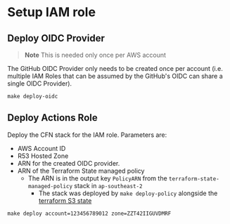 # Setup IAM role

## Deploy OIDC Provider

> **Note**
> This is needed only once per AWS account

The GitHub OIDC Provider only needs to be created once per account (i.e. multiple IAM Roles that can be assumed by the GitHub's OIDC can share a single OIDC Provider).

```shell
make deploy-oidc
```

## Deploy Actions Role

Deploy the CFN stack for the IAM role. Parameters are:
  - AWS Account ID
  - R53 Hosted Zone
  - ARN for the created OIDC provider.
  - ARN of the Terraform State managed policy
    - The ARN is in the output key `PolicyARN` from the `terraform-state-managed-policy` stack in `ap-southeast-2`
      - The stack was deployed by `make deploy-policy` alongside the [terraform S3 state](https://github.com/lantrix/terraform-remote-state-s3-cloudformation/tree/main)


```shell
make deploy account=123456789012 zone=ZZT42IIGUVDMRF
```
